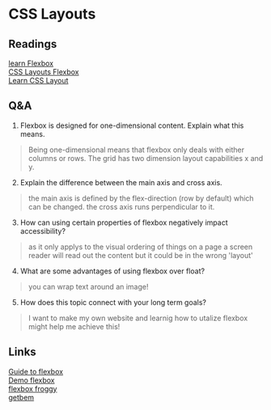 # CSS Layouts

## Readings
[learn Flexbox](https://web.dev/learn/css/flexbox/)   
[CSS Layouts Flexbox](https://developer.mozilla.org/en-US/docs/Learn/CSS/CSS_layout/Flexbox)   
[Learn CSS Layout](https://web.dev/learn/css/layout/)


## Q&A
1. Flexbox is designed for one-dimensional content. Explain what this means.
> Being one-dimensional means that flexbox only deals with either columns or rows. The grid has two dimension layout capabilities x and y.
2. Explain the difference between the main axis and cross axis.
> the main axis is defined by the flex-direction (row by default) which can be changed. the cross axis runs perpendicular to it.
3. How can using certain properties of flexbox negatively impact accessibility?
> as it only applys to the visual ordering of things on a page a screen reader will read out the content but it could be in the wrong 'layout'
4. What are some advantages of using flexbox over float?
> you can wrap text around an image!
5. How does this topic connect with your long term goals?
> I want to make my own website and learnig how to utalize flexbox might help me achieve this!

## Links
[Guide to flexbox](https://css-tricks.com/snippets/css/a-guide-to-flexbox/)   
[Demo flexbox](https://flexbox.help/)   
[flexbox froggy](https://flexboxfroggy.com/)   
[getbem](https://getbem.com/introduction/)